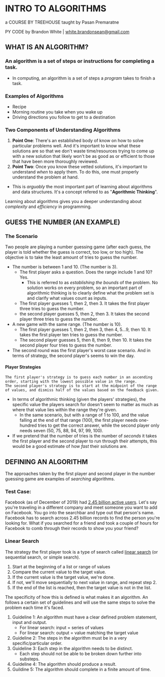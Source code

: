 # INTRO TO ALGORITHMS

a COURSE BY TREEHOUSE
taught by Pasan Premaratne

PY CODE by Brandon White | white.brandonsean@gmail.com


## WHAT IS AN ALGORITHM?

### An **algorithm** is a set of steps or instructions for completing a task.
  * In computing, an algorithm is a set of steps a *program* takes to finish a task.

### Examples of Algorithms
  * Recipe
  * Morning routine you take when you wake up
  * Driving directions you follow to get to a destination

### Two Components of Understanding Algorithms
1. **Point One**: There's an established body of know on how to solve particular problems well. And it's important to know what these solutions are so that we don't waste time/resources trying to come up with a new solution that likely won't be as good as or efficient to those that have been more thoroughly reviewed.
2. **Point Two**: Once you know these vetted solutions, it's important to understand *when* to apply them. To do this, one must properly understand the problem at hand.
  * This is *arguably* the most important part of learning about algorithms and data structures. It's a concept refered to as "**Agorithmic Thinking**".

Learning about algorithms gives you a deeper understanding about *complexity* and *efficiency* in programming.

## GUESS THE NUMBER (AN EXAMPLE)

### The Scenario
Two people are playing a number guessing game (after each guess, the player is told whether the guess is correct, too low, or too high). The objective is to take the least amount of tries to guess the number.
  * The number is between 1 and 10. (The number is 3).
    * The first player asks a question. Does the range include 1 and 10? Yes.
      * This is referred to as *establishing the bounds* of the problem. No solution works on every problem, so an important part of algorithmic thinking is to clearly define what the problem set is and clarify what values count as inputs.
    * The first player guesses 1, then 2, then 3. It takes the first player three tries to guess the number.
    * the second player guesses 5, then 2, then 3. It takes the second player three tries to guess the number.
  * A new game with the same range. (The number is 10).
    * The first player guesses 1, then 2, then 3, then 4, 5...9, then 10. It takes the first player ten tries to guess the number.
    * The second player guesses 5, then 8, then 9, then 10. It takes the second player four tries to guess the number.
  * The second round was the first player's worst case scenario. And in terms of strategy, the second player's seems to win the day.
  #### Player Strategies
    The first player's strategy is to guess each number in an ascending order, starting with the lowest possible value in the range.
    The second player's strategy is to start at the midpoint of the range of values, and dismiss half of the values based on the feedback given.
  * In terms of algorithmic thinking (given the players' strategies), the specific value the players search for doesn't seem to matter as much as where that value lies within the range they're given.
    * In the same scenario, but with a range of 1 to 100, and the value falling at the end of that range (100), the first player needs one-hundred tries to get the correct answer, while the second player only needs seven (50, 75, 88, 94, 97, 99, 100).
  * If we pretend that the number of tries is the number of *seconds* it takes the first player and the second player to run through their attempts, this would be a good estimate of how *fast* their solutions are.

## DEFINING AN ALGORITHM

The approaches taken by the first player and second player in the number guessing game are examples of *searching* algorithms.

### Test Case:
  Facebook (as of December of 2019) had [2.45 billion active users](https://blog.hootsuite.com/facebook-demographics/). Let's say you're traveling in a different company and meet someone you want to add on Facebook. You go into the searchbar and type out that person's name. Facebook has to search across 2.45 billion records to find the person you're looking for. What if you searched for a friend and took a couple of hours for Facebook to comb through their records to show you your friend?

### Linear Search
The strategy the first player took is a type of search called [linear search](https://en.wikipedia.org/wiki/Linear_search) (or sequential search, or simple search).

  1. Start at the beginning of a list or range of values
  2. Compare the current value to the target value.
  3. If the current value is the target value, we're done.
  4. If not, we'll move sequentially to next value in range, and repeat step 2.
  5. If the end of the list is reached, then the target value is not in the list. 

The specificity of how this is defined is what makes it an algorithm. An follows a certain set of guidelines and will use the same steps to solve the problem each time it's faced.

1. Guideline 1: An algorithm must have a clear defined problem statement, input and output.
    * For linear search: input = series of values
    * For linear search: output = value matching the target value
2. Guideline 2: The steps in the algorithm must be in a very specific/particular order.
3. Guideline 3: Each step in the algorithm needs to be distinct.
    * Each step should not be able to be broken down further into substeps.
4. Guideline 4: The algorithm should produce a result.
5. Guildine 5: The algorithm should complete in a finite amount of time.
 

